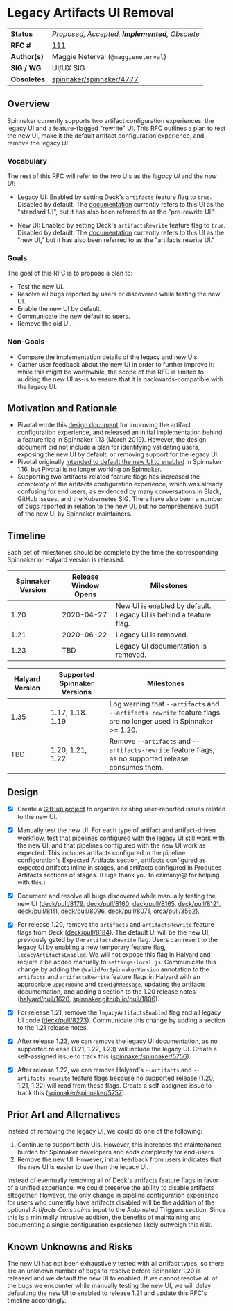 # Legacy Artifacts UI Removal

| | |
|-|-|
| **Status**     | _Proposed, Accepted, **Implemented**, Obsolete_ |
| **RFC #**      | [111](https://github.com/spinnaker/governance/pull/111) |
| **Author(s)**  | Maggie Neterval (`@maggieneterval`) |
| **SIG / WG**   | UI/UX SIG |
| **Obsoletes**  | [spinnaker/spinnaker/4777](https://github.com/spinnaker/spinnaker/issues/4777) |

## Overview

Spinnaker currently supports two artifact configuration experiences: the legacy
UI and a feature-flagged "rewrite" UI. This RFC outlines a plan to test the new
UI, make it the default artifact configuration experience, and remove the legacy
UI.

### Vocabulary

The rest of this RFC will refer to the two UIs as the _legacy UI_ and the _new
UI_:

- Legacy UI: Enabled by setting Deck's `artifacts` feature flag to `true`.
Disabled by default. The
[documentation](https://www.spinnaker.io/reference/artifacts/) currently
refers to this UI as the "standard UI", but it has also been referred to as the
"pre-rewrite UI."

- New UI: Enabled by setting Deck's `artifactsRewrite` feature flag to `true`.
Disabled by default. The
[documentation](https://www.spinnaker.io/reference/artifacts-with-artifactsrewrite/)
currently refers to this UI as the "new UI," but it has also been referred to as
the "artifacts rewrite UI."

### Goals
The goal of this RFC is to propose a plan to:
- Test the new UI.
- Resolve all bugs reported by users or discovered while testing the new UI.
- Enable the new UI by default.
- Communicate the new default to users.
- Remove the old UI.

### Non-Goals

- Compare the implementation details of the legacy and new UIs.
- Gather user feedback about the new UI in order to further improve it: while
this might be worthwhile, the scope of this RFC is limited to auditing the new
UI as-is to ensure that it is backwards-compatible with the legacy UI.

## Motivation and Rationale

- Pivotal wrote this
[design document](https://docs.google.com/document/d/10y1KIBoSWlerFxkkW8nJLZ_zspz7ToCRifnWoFHyp8k/edit?usp=sharing)
for improving the artifact configuration experience, and released an initial
implementation behind a feature flag in Spinnaker 1.13 (March 2019). However,
the design document did not include a plan for identifying validating users,
exposing the new UI by default, or removing support for the legacy UI.
- Pivotal originally
[intended to default the new UI to enabled](https://github.com/spinnaker/spinnaker/issues/4777)
in Spinnaker 1.16, but Pivotal is no longer working on Spinnaker.
- Supporting two artifacts-related feature flags has increased the complexity of
the artifacts configuration experience, which was already confusing for end
users, as evidenced by many conversations in Slack, GitHub issues, and the
Kubernetes SIG. There have also been a number of bugs reported in relation to
the new UI, but no comprehensive audit of the new UI by Spinnaker maintainers.

## Timeline

Each set of milestones should be complete by the time the corresponding Spinnaker or Halyard version is released.

| Spinnaker Version | Release Window Opens | Milestones |
|-------------------|----------------------|------------|
| 1.20              | 2020-04-27           | New UI is enabled by default. Legacy UI is behind a feature flag.
| 1.21              | 2020-06-22           | Legacy UI is removed.
| 1.23              | TBD                  | Legacy UI documentation is removed.

| Halyard Version | Supported Spinnaker Versions | Milestones |
|-----------------|------------------------------|------------|
| 1.35            | 1.17, 1.18. 1.19             | Log warning that `--artifacts` and `--artifacts-rewrite` feature flags are no longer used in Spinnaker >= 1.20.
| TBD             | 1.20, 1.21, 1.22             | Remove `--artifacts` and `--artifacts-rewrite` feature flags, as no supported release consumes them.

## Design

- [x] Create a
[GitHub project](https://github.com/spinnaker/spinnaker/projects/17)
to organize existing user-reported issues related to the new UI.

- [x] Manually test the new UI. For each type of artifact and artifact-driven
workflow, test that pipelines configured with the legacy UI still work with the
new UI, and that pipelines configured with the new UI work as expected. This
includes artifacts configured in the pipeline configuration's Expected Artifacts
section, artifacts configured as expected artifacts inline in stages, and
artifacts configured in Produces Artifacts sections of stages. (Huge thank you
to ezimanyi@ for helping with this.)

- [x] Document and resolve all bugs discovered while manually testing the new UI
([deck/pull/8179](https://github.com/spinnaker/deck/pull/8179),
[deck/pull/8160](https://github.com/spinnaker/deck/pull/8160),
[deck/pull/8165](https://github.com/spinnaker/deck/pull/8165),
[deck/pull/8121](https://github.com/spinnaker/deck/pull/8121),
[deck/pull/8111](https://github.com/spinnaker/deck/pull/8111),
[deck/pull/8096](https://github.com/spinnaker/deck/pull/8096),
[deck/pull/8071](https://github.com/spinnaker/deck/pull/8071),
[orca/pull/3562](https://github.com/spinnaker/orca/pull/3562)).

- [x] For release 1.20, remove the `artifacts` and `artifactsRewrite` feature
flags from Deck ([deck/pull/8184](https://github.com/spinnaker/deck/pull/8184)).
The default UI will be the new UI, previously gated by the `artifactsRewrite` flag.
Users can revert to the legacy UI by enabling a new temporary feature flag,
`legacyArtifactsEnabled`. We will not expose this flag in Halyard and require it
be added manually to `settings-local.js`. Communicate this change by adding the
`@ValidForSpinnakerVersion` annotation to the `artifacts` and `artifactsRewrite`
feature flags in Halyard with an appropriate `upperBound` and `tooHighMessage`,
updating the artifacts documentation, and adding a section to the 1.20 release
notes ([halyard/pull/1620](https://github.com/spinnaker/halyard/pull/1620),
[spinnaker.github.io/pull/1806](https://github.com/spinnaker/spinnaker.github.io/pull/1806)).

- [x] For release 1.21, remove the `legacyArtifactsEnabled` flag and all legacy
UI code ([deck/pull/8273](https://github.com/spinnaker/deck/pull/8273)).
Communicate this change by adding a section to the 1.21 release notes.

- [x] After release 1.23, we can remove the legacy UI documentation, as no
supported release (1.21, 1.22, 1.23) will include the legacy UI. Create a
self-assigned issue to track this ([spinnaker/spinnaker/5756](https://github.com/spinnaker/spinnaker/issues/5756)).
 
- [x] After release 1.22, we can remove Halyard's `--artifacts` and
`--artifacts-rewrite` feature flags because no supported release (1.20, 1.21,
1.22) will read from these flags. Create a self-assigned issue to track this
([spinnaker/spinnaker/5757](https://github.com/spinnaker/spinnaker/issues/5756)).

## Prior Art and Alternatives

Instead of removing the legacy UI, we could do one of the following:
1. Continue to support both UIs. However, this
increases the maintenance burden for Spinnaker developers and adds complexity
for end-users.
2. Remove the new UI. However, initial feedback from users indicates that the
new UI is easier to use than the legacy UI.

Instead of eventually removing all of Deck's artifacts feature flags in favor
of a unified experience, we could preserve the ability to disable artifacts
altogether. However, the only change in pipeline configuration experience for
users who currently have artifacts disabled will be the addition of the optional
_Artifacts Constraints_ input to the Automated Triggers section. Since this is a
minimally intrusive addition, the benefits of maintaining and documenting a
single configuration experience likely outweigh this risk.

## Known Unknowns and Risks

The new UI has not been exhaustively tested with all artifact types,
so there are an unknown number of bugs to resolve before Spinnaker 1.20 is
released and we default the new UI to enabled. If we cannot resolve all of the
bugs we encounter while manually testing the new UI, we will delay defaulting
the new UI to enabled to release 1.21 and update this RFC's timeline
accordingly.
